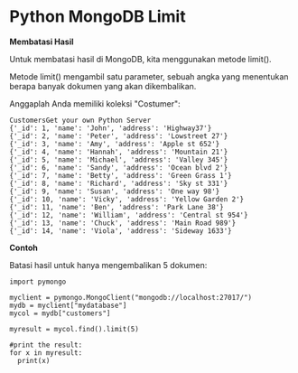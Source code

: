 # Python MongoDB Limit

**Membatasi Hasil**

Untuk membatasi hasil di MongoDB, kita menggunakan metode limit().

Metode limit() mengambil satu parameter, sebuah angka yang menentukan berapa banyak dokumen yang akan dikembalikan.

Anggaplah Anda memiliki koleksi "Costumer":

```
CustomersGet your own Python Server
{'_id': 1, 'name': 'John', 'address': 'Highway37'}
{'_id': 2, 'name': 'Peter', 'address': 'Lowstreet 27'}
{'_id': 3, 'name': 'Amy', 'address': 'Apple st 652'}
{'_id': 4, 'name': 'Hannah', 'address': 'Mountain 21'}
{'_id': 5, 'name': 'Michael', 'address': 'Valley 345'}
{'_id': 6, 'name': 'Sandy', 'address': 'Ocean blvd 2'}
{'_id': 7, 'name': 'Betty', 'address': 'Green Grass 1'}
{'_id': 8, 'name': 'Richard', 'address': 'Sky st 331'}
{'_id': 9, 'name': 'Susan', 'address': 'One way 98'}
{'_id': 10, 'name': 'Vicky', 'address': 'Yellow Garden 2'}
{'_id': 11, 'name': 'Ben', 'address': 'Park Lane 38'}
{'_id': 12, 'name': 'William', 'address': 'Central st 954'}
{'_id': 13, 'name': 'Chuck', 'address': 'Main Road 989'}
{'_id': 14, 'name': 'Viola', 'address': 'Sideway 1633'}
```

**Contoh**

Batasi hasil untuk hanya mengembalikan 5 dokumen:

```
import pymongo

myclient = pymongo.MongoClient("mongodb://localhost:27017/")
mydb = myclient["mydatabase"]
mycol = mydb["customers"]

myresult = mycol.find().limit(5)

#print the result:
for x in myresult:
  print(x)
```
